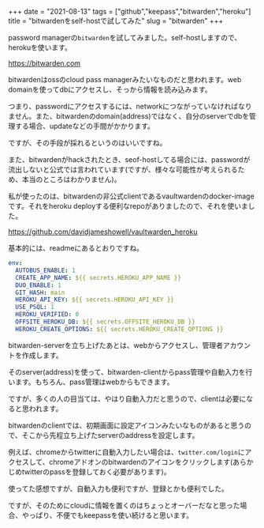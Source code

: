 +++
date = "2021-08-13"
tags = ["github","keepass","bitwarden","heroku"]
title = "bitwardenをself-hostで試してみた"
slug = "bitwarden"
+++

password managerの`bitwarden`を試してみました。self-hostしますので、herokuを使います。

https://bitwarden.com

bitwardenはossのcloud pass managerみたいなものだと思われます。web domainを使ってdbにアクセスし、そっから情報を読み込みます。

つまり、passwordにアクセスするには、networkにつながっていなければなりません。また、bitwardenのdomain(address)ではなく、自分のserverでdbを管理する場合、updateなどの手間がかかります。

ですが、その手段が採れるというのはいいですね。

また、bitwardenがhackされたとき、seof-hostしてる場合には、passwordが流出しないと公式では言われています(ですが、様々な可能性が考えられるため、本当のところはわかりません)。

私が使ったのは、bitwardenの非公式clientであるvaultwardenのdocker-imageです。それをheroku deployする便利なrepoがありましたので、それを使いました。

https://github.com/davidjameshowell/vaultwarden_heroku

基本的には、readmeにあるとおりですね。

```sh:vaultwarden_heroku/.github/workflows/deploy.yml
env:
  AUTOBUS_ENABLE: 1
  CREATE_APP_NAME: ${{ secrets.HEROKU_APP_NAME }}
  DUO_ENABLE: 1
  GIT_HASH: main
  HEROKU_API_KEY: ${{ secrets.HEROKU_API_KEY }}
  USE_PSQL: 1
  HEROKU_VERIFIED: 0
  OFFSITE_HEROKU_DB: ${{ secrets.OFFSITE_HEROKU_DB }}
  HEROKU_CREATE_OPTIONS: ${{ secrets.HEROKU_CREATE_OPTIONS }}
```

bitwarden-serverを立ち上げたあとは、webからアクセスし、管理者アカウントを作成します。

そのserver(address)を使って、bitwarden-clientからpass管理や自動入力を行います。もちろん、pass管理はwebからもできます。

ですが、多くの人の目当ては、やはり自動入力だと思うので、clientは必要になると思われます。

bitwardenのclientでは、初期画面に設定アイコンみたいなものがあると思うので、そこから先程立ち上げたserverのaddressを設定します。

例えば、chromeからtwitterに自動入力したい場合は、`twitter.com/login`にアクセスして、chromeアドオンのbitwardenのアイコンをクリックします(あらかじめtwitterのpassを登録しておく必要があります)。

使ってた感想ですが、自動入力も便利ですが、登録とかも便利でした。

ですが、そのためにcloudに情報を置くのはちょっとオーバーだなと思った場合、やっぱり、不便でもkeepassを使い続けると思います。

